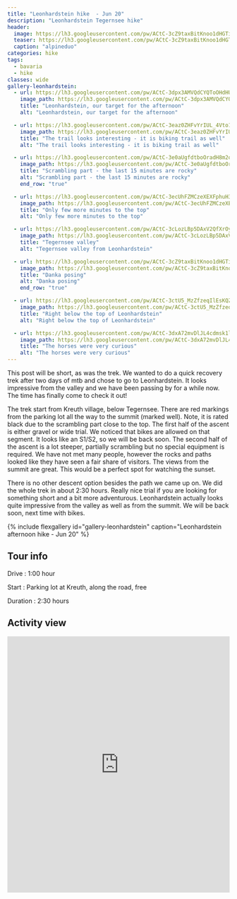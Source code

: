 ```yaml
---
title: "Leonhardstein hike  - Jun 20"
description: "Leonhardstein Tegernsee hike"
header:
  image: https://lh3.googleusercontent.com/pw/ACtC-3cZ9taxBitKnoo1dHGTit8vum0erfGSrCIynR25quz9HZhXHVJyPLkwogDF4V1HABVyc9BWz3tdnXaaHfHSAN30Rz9-rFR6I7gguHJKBPr0BmggTKP6pOv3CuL7siDCbZajUd9__FUH-lQZVE1mpP5tfQ=w916-h687-no?authuser=0
  teaser: https://lh3.googleusercontent.com/pw/ACtC-3cZ9taxBitKnoo1dHGTit8vum0erfGSrCIynR25quz9HZhXHVJyPLkwogDF4V1HABVyc9BWz3tdnXaaHfHSAN30Rz9-rFR6I7gguHJKBPr0BmggTKP6pOv3CuL7siDCbZajUd9__FUH-lQZVE1mpP5tfQ=w800-h300-no?authuser=0
  caption: "alpineduo"
categories: hike
tags:
  - bavaria
  - hike
classes: wide
gallery-leonhardstein:
  - url: https://lh3.googleusercontent.com/pw/ACtC-3dpx3AMVQdCYQToOHdHUrfU0-xKACbfs4dNAJ2Cf-ThQinwIe4SGUOGvL689uSU6xX8Yh5JRrQFaiUQpZPsaq3sZU7cMoG_XgFgReFJamqSrNzRbnFeWXUFLMMttPDTzEgoscgfT7oxAvVYQKqEXtjimQ=w916-h687-no?authuser=0
    image_path: https://lh3.googleusercontent.com/pw/ACtC-3dpx3AMVQdCYQToOHdHUrfU0-xKACbfs4dNAJ2Cf-ThQinwIe4SGUOGvL689uSU6xX8Yh5JRrQFaiUQpZPsaq3sZU7cMoG_XgFgReFJamqSrNzRbnFeWXUFLMMttPDTzEgoscgfT7oxAvVYQKqEXtjimQ=w400-h300-no?authuser=0
    title: "Leonhardstein, our target for the afternoon"
    alt: "Leonhardstein, our target for the afternoon"

  - url: https://lh3.googleusercontent.com/pw/ACtC-3eaz0ZHFvYrIUL_4Vto1YWJQ2FchLHnB2IJj3vMcBgApKjNwEyIRQIXUY45r69U6ZUMl-ACUUauj5Lj-s2pIBWHy_Im7oQ15Hil2I80SX3OA-AT-ZOtvlQZOzspEJZ6GGUARnCu5Uh9EFxlDKBHtU7Tzw=w916-h1222-no?authuser=0
    image_path: https://lh3.googleusercontent.com/pw/ACtC-3eaz0ZHFvYrIUL_4Vto1YWJQ2FchLHnB2IJj3vMcBgApKjNwEyIRQIXUY45r69U6ZUMl-ACUUauj5Lj-s2pIBWHy_Im7oQ15Hil2I80SX3OA-AT-ZOtvlQZOzspEJZ6GGUARnCu5Uh9EFxlDKBHtU7Tzw=w300-h400-no?authuser=0 
    title: "The trail looks interesting - it is biking trail as well"
    alt: "The trail looks interesting - it is biking trail as well"

  - url: https://lh3.googleusercontent.com/pw/ACtC-3e0aUgfdtboOradH8m2o7CCv7azhlqWoWVLHPV1jRyif1JxzYK2UXweZtO_6_TCuLWOzn7OJ-tPSFTJtSxAzcr66s_y-JKOUN0h4Zy2awCq7uHMRH6RXpGN-YEPXcOB7LULHfQ9NoPvAsivNJ2uf3NmuA=w916-h1222-no?authuser=0
    image_path: https://lh3.googleusercontent.com/pw/ACtC-3e0aUgfdtboOradH8m2o7CCv7azhlqWoWVLHPV1jRyif1JxzYK2UXweZtO_6_TCuLWOzn7OJ-tPSFTJtSxAzcr66s_y-JKOUN0h4Zy2awCq7uHMRH6RXpGN-YEPXcOB7LULHfQ9NoPvAsivNJ2uf3NmuA=w300-h400-no?authuser=0
    title: "Scrambling part - the last 15 minutes are rocky"
    alt: "Scrambling part - the last 15 minutes are rocky"
    end_row: "true"

  - url: https://lh3.googleusercontent.com/pw/ACtC-3ecUhFZMCzeXEXFphuH3hPKMb70Tpt63QbTyEjlcHuhkPBCdhvzWhM-_4u9L1GGhDJ8e3Y5tYfqCG3AeOJxiLP1ADo5KZjYWOKSzW0vhjrrmzfWFL-XluxkJCQpJ4vEby-z5TmIxSqIjqxxfBFlUzwqWQ=w916-h687-no?authuser=0
    image_path: https://lh3.googleusercontent.com/pw/ACtC-3ecUhFZMCzeXEXFphuH3hPKMb70Tpt63QbTyEjlcHuhkPBCdhvzWhM-_4u9L1GGhDJ8e3Y5tYfqCG3AeOJxiLP1ADo5KZjYWOKSzW0vhjrrmzfWFL-XluxkJCQpJ4vEby-z5TmIxSqIjqxxfBFlUzwqWQ=w400-h300-no?authuser=0
    title: "Only few more minutes to the top"
    alt: "Only few more minutes to the top"

  - url: https://lh3.googleusercontent.com/pw/ACtC-3cLozLBp5DAxV2QfXrOytsI8L81XBBGICMnC-rheCDbPxSU0iK8Yinte4wN-WFXYTeosi1aqwTeWEkSegCSVdnLWjEs40RDhsD4jj_PZyYuPtfKFiX4hxzORdJQrbsmB9KQA4Vg_sApz9yCBZxpCjkbYw=w916-h687-no?authuser=0
    image_path: https://lh3.googleusercontent.com/pw/ACtC-3cLozLBp5DAxV2QfXrOytsI8L81XBBGICMnC-rheCDbPxSU0iK8Yinte4wN-WFXYTeosi1aqwTeWEkSegCSVdnLWjEs40RDhsD4jj_PZyYuPtfKFiX4hxzORdJQrbsmB9KQA4Vg_sApz9yCBZxpCjkbYw=w400-h300-no?authuser=0
    title: "Tegernsee valley"
    alt: "Tegernsee valley from Leonhardstein"

  - url: https://lh3.googleusercontent.com/pw/ACtC-3cZ9taxBitKnoo1dHGTit8vum0erfGSrCIynR25quz9HZhXHVJyPLkwogDF4V1HABVyc9BWz3tdnXaaHfHSAN30Rz9-rFR6I7gguHJKBPr0BmggTKP6pOv3CuL7siDCbZajUd9__FUH-lQZVE1mpP5tfQ=w916-h687-no?authuser=0
    image_path: https://lh3.googleusercontent.com/pw/ACtC-3cZ9taxBitKnoo1dHGTit8vum0erfGSrCIynR25quz9HZhXHVJyPLkwogDF4V1HABVyc9BWz3tdnXaaHfHSAN30Rz9-rFR6I7gguHJKBPr0BmggTKP6pOv3CuL7siDCbZajUd9__FUH-lQZVE1mpP5tfQ=w400-h300-no?authuser=0
    title: "Danka posing"
    alt: "Danka posing"
    end_row: "true"

  - url: https://lh3.googleusercontent.com/pw/ACtC-3ctU5_MzZfzeqIlEsKQZj-rFzzNkuMWzXaglF8wf2FsGQH2zHt1FSwxguMGtyYtLqP5hMHSv0dQ52D30bMUQKoIpRYjoeVe0G-U2CISAeePmEoBNvxbW6Fz-9w32egC2iZHxsw_j_FZs7_YupdotH7_MA=w916-h687-no?authuser=0
    image_path: https://lh3.googleusercontent.com/pw/ACtC-3ctU5_MzZfzeqIlEsKQZj-rFzzNkuMWzXaglF8wf2FsGQH2zHt1FSwxguMGtyYtLqP5hMHSv0dQ52D30bMUQKoIpRYjoeVe0G-U2CISAeePmEoBNvxbW6Fz-9w32egC2iZHxsw_j_FZs7_YupdotH7_MA=w300-h400-no?authuser=0
    title: "Right below the top of Leonhardstein"
    alt: "Right below the top of Leonhardstein"

  - url: https://lh3.googleusercontent.com/pw/ACtC-3dxA72mvDlJL4cdmsk1l4PgKpy9unNr9Hr3AuaZe7FornTgfmRBaaVxr9jSv6MqzbGz51VCuX8hsY3nO57DlcjH06aeD-hHPz1c58GybKQICaqcdpmAZ8L0duliqvL61cVREmorPGc19fWDDDja8xjfVg=w916-h1222-no?authuser=0
    image_path: https://lh3.googleusercontent.com/pw/ACtC-3dxA72mvDlJL4cdmsk1l4PgKpy9unNr9Hr3AuaZe7FornTgfmRBaaVxr9jSv6MqzbGz51VCuX8hsY3nO57DlcjH06aeD-hHPz1c58GybKQICaqcdpmAZ8L0duliqvL61cVREmorPGc19fWDDDja8xjfVg=w300-h400-no?authuser=0
    title: "The horses were very curious"
    alt: "The horses were very curious"
---
```


This post will be short, as was the trek. We wanted to do a quick recovery trek after two days of mtb and chose to go to Leonhardstein. It looks impressive from the valley and we have been passing by for a while now. The time has finally come to check it out! 

The trek start from Kreuth village, below Tegernsee. There are red markings from the parking lot all the way to the summit (marked well). Note, it is rated black due to the scrambling part close to the top. The first half of the ascent is either gravel or wide trial. We noticed that bikes are allowed on that segment. It looks like an S1/S2, so we will be back soon. The second half of the ascent is a lot steeper, partially scrambling but no special equipment is required. We have not met many people, however the rocks and paths looked like they have seen a fair share of visitors. The views from the summit are great. This would be a perfect spot for watching the sunset.

There is no other descent option besides the path we came up on. We did the whole trek in about 2:30 hours. Really nice trial if you are looking for something short and a bit more adventurous. Leonhardstein actually looks quite impressive from the valley as well as from the summit. We will be back soon, next time with bikes.

{% include flexgallery id="gallery-leonhardstein" caption="Leonhardstein afternoon hike - Jun 20" %}

## Tour info

Drive
: 1:00 hour

Start
: Parking lot at Kreuth, along the road, free

Duration
: 2:30 hours

## Activity view

<iframe src="https://www.komoot.com/tour/195525972/embed?profile=1" width="100%" height="580" frameborder="0" scrolling="no"></iframe>
